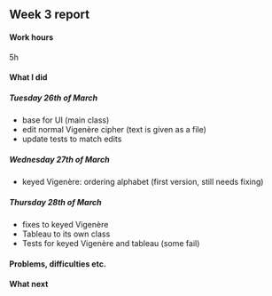 ## Week 3 report

#### Work hours
5h

#### What I did
##### Tuesday 26th of March
- base for UI (main class)
- edit normal Vigenère cipher (text is given as a file)
- update tests to match edits

##### Wednesday 27th of March
- keyed Vigenère: ordering alphabet (first version, still needs fixing)


##### Thursday 28th of March
- fixes to keyed Vigenère
- Tableau to its own class
- Tests for keyed Vigenère and tableau (some fail)

#### Problems, difficulties etc.

#### What next
